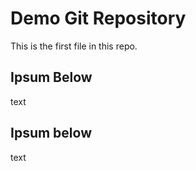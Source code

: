 # Demo Git Repository

This is the first file in this repo.

## Ipsum Below

text

## Ipsum below

text
